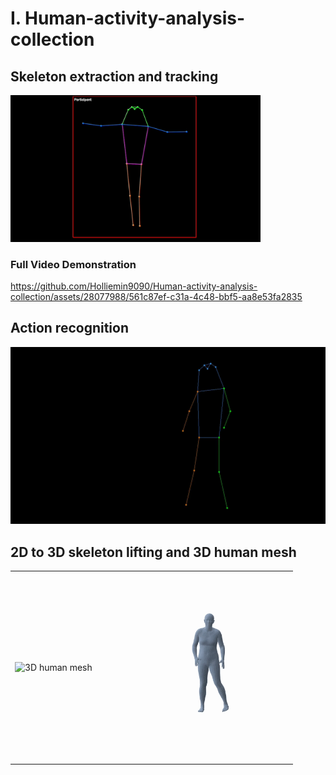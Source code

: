 # I. Human-activity-analysis-collection

## Skeleton extraction and tracking
<img src="https://github.com/Holliemin9090/Human-activity-analysis-collection/blob/main/skeleton_extraction_tracking.gif" width="400" alt="Demo of the feature">

### Full Video Demonstration

https://github.com/Holliemin9090/Human-activity-analysis-collection/assets/28077988/561c87ef-c31a-4c48-bbf5-aa8e53fa2835


## Action recognition

<img src="https://github.com/Holliemin9090/Human-activity-analysis-collection/blob/main/action_recognition_output.gif" width="800" alt="Demo of the feature">

<!--
## 2D to 3D skeleton lifting
<img src="https://github.com/Holliemin9090/Human-activity-analysis-collection/blob/main/3d_skeleton.gif" width="400" alt="Demo of the feature">
## 3D human mesh
![Demo of the feature](https://github.com/Holliemin9090/Human-activity-analysis-collection/blob/main/human_mesh.gif) 
## 3D human mesh
<img src="https://github.com/Holliemin9090/Human-activity-analysis-collection/blob/main/human_mesh.gif" width="400" alt="Demo of the feature">
## 3D human mesh
<div style="display: flex; justify-content: space-between;">
  <img src="https://github.com/Holliemin9090/Human-activity-analysis-collection/blob/main/3d_skeleton.gif" width="300" alt="3D human mesh">
  <img src="https://github.com/Holliemin9090/Human-activity-analysis-collection/blob/main/human_mesh.gif" width="300" alt="Another GIF">
</div>
-->


## 2D to 3D skeleton lifting and 3D human mesh
<table>
  <tr>
    <td><img src="https://github.com/Holliemin9090/Human-activity-analysis-collection/blob/main/3d_skeleton.gif" width="300" alt="3D human mesh"></td>
    <td><img src="https://github.com/Holliemin9090/Human-activity-analysis-collection/blob/main/human_mesh.gif" width="300" alt="Another GIF"></td>
  </tr>
</table>
